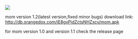 
<img src ="https://raw.githubusercontent.com/bhaskar4n/mom/master/Screenshot_2014-07-28-13-13-34.png"/>

mom version 1.2(latest version,fixed minor bugs) 
download link: 
http://db.orangedox.com/iE8gxPidZctsNHZxcv/mom.apk

for mom version 1.0 and version 1.1 check the release page


